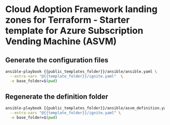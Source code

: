 # Cloud Adoption Framework landing zones for Terraform - Starter template for Azure Subscription Vending Machine (ASVM)

## Generate the configuration files

```bash
ansible-playbook {{public_templates_folder}}/ansible/ansible.yaml \
  --extra-vars "@{{template_folder}}/ignite.yaml"  \
  -e base_folder=$(pwd)


```

## Regenerate the definition folder

```bash
ansible-playbook {{public_templates_folder}}/ansible/asvm_definition.yaml \
  --extra-vars "@{{template_folder}}/ignite.yaml" \
  -e base_folder=$(pwd)

```
